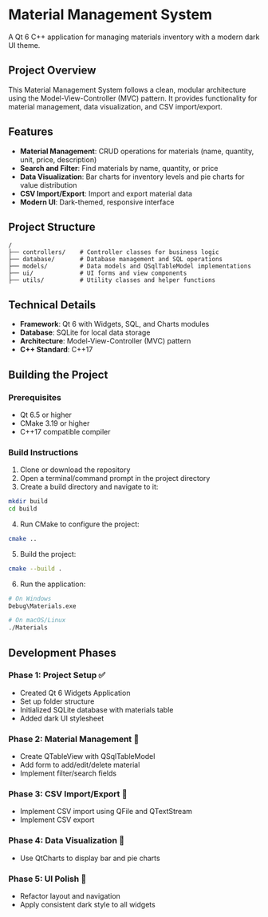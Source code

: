 # Material Management System

A Qt 6 C++ application for managing materials inventory with a modern dark UI theme.

## Project Overview

This Material Management System follows a clean, modular architecture using the Model-View-Controller (MVC) pattern. It provides functionality for material management, data visualization, and CSV import/export.

## Features

- **Material Management**: CRUD operations for materials (name, quantity, unit, price, description)
- **Search and Filter**: Find materials by name, quantity, or price
- **Data Visualization**: Bar charts for inventory levels and pie charts for value distribution
- **CSV Import/Export**: Import and export material data
- **Modern UI**: Dark-themed, responsive interface

## Project Structure

```
/
├── controllers/    # Controller classes for business logic
├── database/       # Database management and SQL operations
├── models/         # Data models and QSqlTableModel implementations
├── ui/             # UI forms and view components
├── utils/          # Utility classes and helper functions
```

## Technical Details

- **Framework**: Qt 6 with Widgets, SQL, and Charts modules
- **Database**: SQLite for local data storage
- **Architecture**: Model-View-Controller (MVC) pattern
- **C++ Standard**: C++17

## Building the Project

### Prerequisites

- Qt 6.5 or higher
- CMake 3.19 or higher
- C++17 compatible compiler

### Build Instructions

1. Clone or download the repository
2. Open a terminal/command prompt in the project directory
3. Create a build directory and navigate to it:

```bash
mkdir build
cd build
```

4. Run CMake to configure the project:

```bash
cmake ..
```

5. Build the project:

```bash
cmake --build .
```

6. Run the application:

```bash
# On Windows
Debug\Materials.exe

# On macOS/Linux
./Materials
```

## Development Phases

### Phase 1: Project Setup ✅
- Created Qt 6 Widgets Application
- Set up folder structure
- Initialized SQLite database with materials table
- Added dark UI stylesheet

### Phase 2: Material Management 🔄
- Create QTableView with QSqlTableModel
- Add form to add/edit/delete material
- Implement filter/search fields

### Phase 3: CSV Import/Export 🔄
- Implement CSV import using QFile and QTextStream
- Implement CSV export

### Phase 4: Data Visualization 🔄
- Use QtCharts to display bar and pie charts

### Phase 5: UI Polish 🔄
- Refactor layout and navigation
- Apply consistent dark style to all widgets